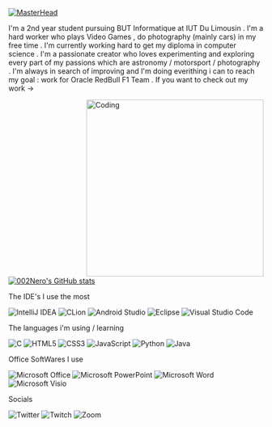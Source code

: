 [![MasterHead](https://github.com/002Nero/images/blob/f795fa77b23317c17c03f6243ee9432bf909683a/Bani%C3%A8re.png)](https://github.com/002Nero)

I'm a 2nd year student pursuing BUT Informatique at IUT Du Limousin . I'm a hard worker who plays Video Games , do photography (mainly cars) in my free time . I'm currently working hard to get my diploma in computer science . I'm a passionate creator who loves experimenting  and exploring every part of my passions which are  astronomy / motorsport / photography . I'm  always in search of improving and I'm doing everithing  i can to reach my goal : work for Oracle RedBull F1 Team . If you want to check out my work ->  

<img align="right" alt="Coding" width="350" src="https://github.com/002Nero/images/blob/48dd38961bbd0809c891c2732a5010aefa4485ff/002nero_business-card.jpeg">

[![002Nero's GitHub stats](https://github-readme-stats.vercel.app/api?username=002Nero&show_icons=true&theme=synthwave)](https://github.com/002Nero/github-readme-stats) 


The IDE's I use the most 

![IntelliJ IDEA](https://img.shields.io/badge/IntelliJIDEA-000000.svg?style=for-the-badge&logo=intellij-idea&logoColor=white)
![CLion](https://img.shields.io/badge/CLion-black?style=for-the-badge&logo=clion&logoColor=white)
![Android Studio](https://img.shields.io/badge/Android%20Studio-3DDC84.svg?style=for-the-badge&logo=android-studio&logoColor=white)
![Eclipse](https://img.shields.io/badge/Eclipse-FE7A16.svg?style=for-the-badge&logo=Eclipse&logoColor=white)
![Visual Studio Code](https://img.shields.io/badge/Visual%20Studio%20Code-0078d7.svg?style=for-the-badge&logo=visual-studio-code&logoColor=white)

The languages i'm using / learning

![C](https://img.shields.io/badge/c-%2300599C.svg?style=for-the-badge&logo=c&logoColor=white)
![HTML5](https://img.shields.io/badge/html5-%23E34F26.svg?style=for-the-badge&logo=html5&logoColor=white)
![CSS3](https://img.shields.io/badge/css3-%231572B6.svg?style=for-the-badge&logo=css3&logoColor=white)
![JavaScript](https://img.shields.io/badge/javascript-%23323330.svg?style=for-the-badge&logo=javascript&logoColor=%23F7DF1E)
![Python](https://img.shields.io/badge/python-3670A0?style=for-the-badge&logo=python&logoColor=ffdd54)
![Java](https://img.shields.io/badge/java-%23ED8B00.svg?style=for-the-badge&logo=openjdk&logoColor=white)


Office SoftWares I use 

![Microsoft Office](https://img.shields.io/badge/Microsoft_Office-D83B01?style=for-the-badge&logo=microsoft-office&logoColor=white)
![Microsoft PowerPoint](https://img.shields.io/badge/Microsoft_PowerPoint-B7472A?style=for-the-badge&logo=microsoft-powerpoint&logoColor=white)
![Microsoft Word](https://img.shields.io/badge/Microsoft_Word-2B579A?style=for-the-badge&logo=microsoft-word&logoColor=white)
![Microsoft Visio ](https://img.shields.io/badge/Microsoft_Visio-3955A3?style=for-the-badge&logo=microsoft-visio&logoColor=white)


Socials

![Twitter](https://img.shields.io/badge/Twitter-%231DA1F2.svg?style=for-the-badge&logo=Twitter&logoColor=white)
![Twitch](https://img.shields.io/badge/Twitch-%239146FF.svg?style=for-the-badge&logo=Twitch&logoColor=white)
![Zoom](https://img.shields.io/badge/Zoom-2D8CFF?style=for-the-badge&logo=zoom&logoColor=white)




